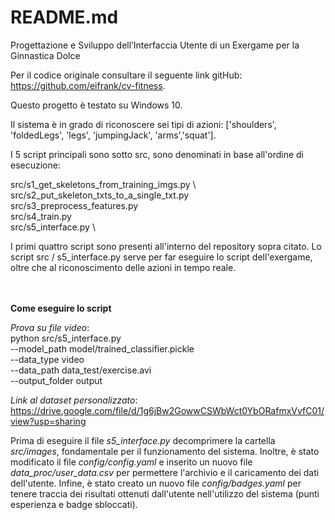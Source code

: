 # README.md
Progettazione e Sviluppo dell’Interfaccia Utente di un Exergame per la Ginnastica Dolce


Per il codice originale consultare il seguente link gitHub: https://github.com/eifrank/cv-fitness.

Questo progetto è testato su Windows 10.


Il sistema è in grado di riconoscere sei tipi di azioni: ['shoulders', 'foldedLegs', 'legs', 'jumpingJack', 'arms','squat'].


I 5 script principali sono sotto src, sono denominati in base all'ordine di esecuzione:

src/s1_get_skeletons_from_training_imgs.py \   
src/s2_put_skeleton_txts_to_a_single_txt.py  \
src/s3_preprocess_features.py \
src/s4_train.py \
src/s5_interface.py \

I primi quattro script sono presenti all'interno del repository sopra citato. 
Lo script src / s5_interface.py serve per far eseguire lo script dell'exergame, oltre che al riconoscimento delle azioni in tempo reale.

<br></br>
**Come eseguire lo script** 


*Prova su file video*: \
python src/s5_interface.py \
    --model_path model/trained_classifier.pickle \
    --data_type video \
    --data_path data_test/exercise.avi \
    --output_folder output  

*Link al dataset personalizzato*:  https://drive.google.com/file/d/1g6jBw2GowwCSWbWct0YbORafmxVvfC01/view?usp=sharing

Prima di eseguire il file *s5_interface.py* decomprimere la cartella *src/images*, fondamentale per il funzionamento del sistema.
Inoltre, è stato modificato il file *config/config.yaml* e inserito un nuovo file *data_proc/user_data.csv* per permettere l'archivio e il caricamento dei dati dell'utente. Infine, è stato creato un nuovo file *config/badges.yaml* per tenere traccia dei risultati ottenuti dall'utente nell'utilizzo del sistema (punti esperienza e badge sbloccati).

 
